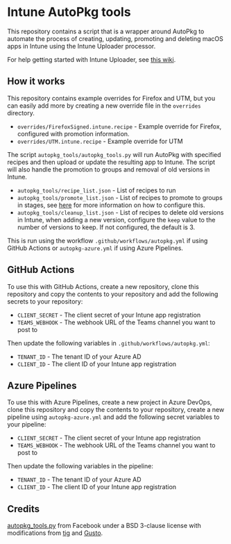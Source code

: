 # Intune AutoPkg tools

This repository contains a script that is a wrapper around AutoPkg to automate the process of creating, updating, promoting and deleting macOS apps in Intune using the Intune Uploader processor.

For help getting started with Intune Uploader, see [this wiki](https://github.com/almenscorner/intune-uploader/wiki).

## How it works
This repository contains example overrides for Firefox and UTM, but you can easily add more by creating a new override file in the `overrides` directory.
- `overrides/FirefoxSigned.intune.recipe` - Example override for Firefox, configured with promotion information.
- `overrides/UTM.intune.recipe` - Example override for UTM

The script `autopkg_tools/autopkg_tools.py` will run AutoPkg with specified recipes and then upload or update the resulting app to Intune. The script will also handle the promotion to groups and removal of old versions in Intune.

- `autopkg_tools/recipe_list.json` - List of recipes to run
- `autopkg_tools/promote_list.json` - List of recipes to promote to groups in stages, see [here](https://github.com/almenscorner/intune-uploader/wiki/IntuneAppPromoter) for more information on how to configure this.
- `autopkg_tools/cleanup_list.json` - List of recipes to delete old versions in Intune, when adding a new version, configure the `keep` value to the number of versions to keep. If not configured, the default is 3.

This is run using the workflow `.github/workflows/autopkg.yml` if using GitHub Actions or `autopkg-azure.yml` if using Azure Pipelines.

## GitHub Actions
To use this with GitHub Actions, create a new repository, clone this repository and copy the contents to your repository and add the following secrets to your repository:
- `CLIENT_SECRET` - The client secret of your Intune app registration
- `TEAMS_WEBHOOK` - The webhook URL of the Teams channel you want to post to

Then update the following variables in `.github/workflows/autopkg.yml`:
- `TENANT_ID` - The tenant ID of your Azure AD
- `CLIENT_ID` - The client ID of your Intune app registration

## Azure Pipelines
To use this with Azure Pipelines, create a new project in Azure DevOps, clone this repository and copy the contents to your repository, create a new pipeline using `autopkg-azure.yml` and add the following secret variables to your pipeline:
- `CLIENT_SECRET` - The client secret of your Intune app registration
- `TEAMS_WEBHOOK` - The webhook URL of the Teams channel you want to post to

Then update the following variables in the pipeline:
- `TENANT_ID` - The tenant ID of your Azure AD
- `CLIENT_ID` - The client ID of your Intune app registration

## Credits
[autopkg_tools.py](https://github.com/facebook/IT-CPE/tree/master/legacy/autopkg_tools) from Facebook under a BSD 3-clause license with modifications from [tig](https://6fx.eu) and [Gusto](https://github.com/Gusto/it-cpe-opensource/blob/ac845ca9a4d6eccb8ffb2c05c9c5f31eeed095d5/autopkg/autopkg_tools.py).
